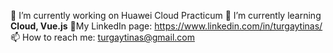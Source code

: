 🔭 I’m currently working on Huawei Cloud Practicum
🌱 I’m currently learning **Cloud, Vue.js**
📑My LinkedIn page: https://www.linkedin.com/in/turgaytinas/
📫 How to reach me: turgaytinas@gmail.com
